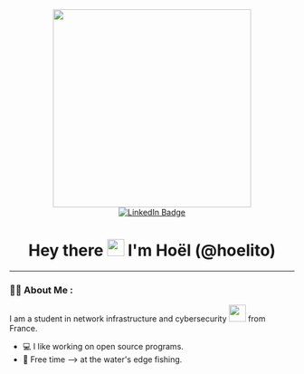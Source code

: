 <div id="header" align="center">
  <img src="https://media.giphy.com/media/qgQUggAC3Pfv687qPC/giphy.gif" width=350 />


<div id="badges">
  <a href="https://www.linkedin.com/in/ho%C3%ABl-le-pennec-8a39b720b/">
    <img src="https://img.shields.io/badge/LinkedIn-blue?style=for-the-badge&logo=linkedin&logoColor=white" alt="LinkedIn Badge"/>
  </a></div>
  
  <img src="https://komarev.com/ghpvc/?username=hoelito&style=flat-square&color=blue" alt=""/>
  

  <h1>
  Hey there
    <img src="https://media.giphy.com/media/hvRJCLFzcasrR4ia7z/giphy.gif" width="30px"/>
    I'm Hoël (@hoelito)
  </h1>
</div>

---

### :man_technologist: About Me :
I am a student in network infrastructure and cybersecurity  <img src="https://media.giphy.com/media/WUlplcMpOCEmTGBtBW/giphy.gif" width="30"> from France.

- 💻 I like working on open source programs.
- 🎣 Free time --> at the water's edge fishing.


